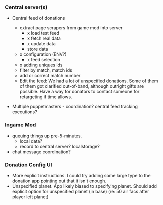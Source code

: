 ### Central server(s)

- Central feed of donations
  - extract page scrapers from game mod into server
    - x load test feed
    - x fetch real data
    - x update data
    - store data
  - x configuration (ENV?)
    - x feed selection
  - x adding uniques ids
  - filter by match, match ids
  - add or correct match number
  - Edit the feed: We had a lot of unspecified donations. Some of them of them got clarified out-of-band,  although outright gifts are possible. Have a way for donators to contact someone for retargeting if time allows.

- Multiple puppetmasters - coordination? central feed tracking executions?

### Ingame Mod

- queuing things up pre-5-minutes.
  - local data?
  - record to central server? localstorage?
- chat message coordination?

### Donation Config UI

- More explicit instructions. I could try adding some large type to the donation app pointing out that it isn't enough.
- Unspecified planet. App likely biased to specifying planet. Should add explicit option for unspecified planet (in base) (re: 50 air facs after player left planet)
